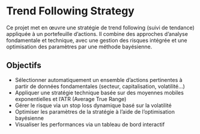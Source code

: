 # Trend Following Strategy

Ce projet met en œuvre une stratégie de trend following (suivi de tendance) appliquée à un portefeuille d’actions. Il combine des approches d’analyse fondamentale et technique, avec une gestion des risques intégrée et une optimisation des paramètres par une méthode bayésienne.

## Objectifs

- Sélectionner automatiquement un ensemble d’actions pertinentes à partir de données fondamentales (secteur, capitalisation, volatilité…)
- Appliquer une stratégie technique basée sur des moyennes mobiles exponentielles et l’ATR (Average True Range)
- Gérer le risque via un stop loss dynamique basé sur la volatilité
- Optimiser les paramètres de la stratégie à l’aide de l’optimisation bayésienne
- Visualiser les performances via un tableau de bord interactif
